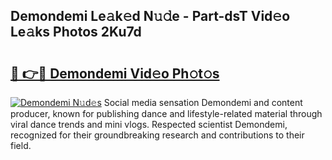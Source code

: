 ## Demondemi Le𝚊k𝚎d N𝚞𝚍e - Part-dsT Vid𝚎o Le𝚊ks Photos 2Ku7d

# <h2><a href="http://fbdr3z7.evod.top/?m=Demondemi">🔗 👉🔴 Demondemi Vid𝚎o Ph𝚘t𝚘s</a></h2>

[![Demondemi N𝚞d𝚎s](https://i.imgur.com/8V9OHl7.gif)](http://fbdr3z7.evod.top/?m=Demondemi)
Social media sensation Demondemi and content producer, known for publishing dance and lifestyle-related material through viral dance trends and mini vlogs. Respected scientist Demondemi, recognized for their groundbreaking research and contributions to their field. 
